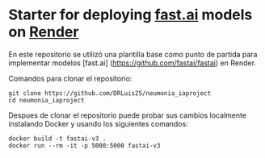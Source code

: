 # Starter for deploying [fast.ai](https://www.fast.ai) models on [Render](https://render.com)

En este repositorio se utilizó una plantilla base como punto de partida para implementar modelos [fast.ai] (https://github.com/fastai/fastai) en Render.

Comandos para clonar el repositorio:

```
git clone https://github.com/DRLuis25/neumonia_iaproject
cd neumonia_iaproject
```
Despues de clonar el repositorio puede probar sus cambios localmente instalando Docker y usando los siguientes comandos:

```
docker build -t fastai-v3 . 
docker run --rm -it -p 5000:5000 fastai-v3

```

